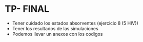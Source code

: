# TP- FINAL
- Tener cuidado los estados absorventes (ejercicio 8 (5 HIV))
- Tener los resultados de las simulaciones
- Podemos llevar un anexos con los codigos
